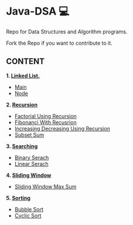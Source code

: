 # Java-DSA 💻
Repo for Data Structures and Algorithm programs.

Fork the Repo if you want to contribute to it. 

## CONTENT 
<b>1. [Linked List.](Linkedlist)</b>
* [Main](LinkedList/Main)
* [Node](LinkedList/Node)

<b>2. [Recursion](Recursion)</b>
* [Factorial Using Recursion](Recursion/FactorialusingRecursion)
* [Fibonanci With Recusrion](Recursion/FibonanciWithRecusrion)
* [Increasing Decreasing Using Recursion](Recursion/IncreasingDecreasing_Using_Recursion.java)
* [Subset Sum](Recursion/SubsetSum.java)

<b>3. [Searching](Searching)</b> 
* [Binary Serach](Searching/BinarySerach)
* [Linear Serach](Searching/LinearSerach)

<b>4. [Sliding Window](SlidingWindow)</b>
* [Sliding Window Max Sum](SlidingWindow/SlidingWindowMaxSum.java)



<b>5. [Sorting](Sorting)</b>
* [Bubble Sort](Sorting/BubbleSort.java)
* [Cyclic Sort](Sorting/CyclicSort)
